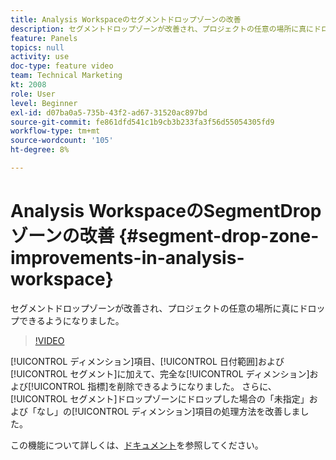 ```yaml
---
title: Analysis Workspaceのセグメントドロップゾーンの改善
description: セグメントドロップゾーンが改善され、プロジェクトの任意の場所に真にドロップできるようになりました。
feature: Panels
topics: null
activity: use
doc-type: feature video
team: Technical Marketing
kt: 2008
role: User
level: Beginner
exl-id: d07ba0a5-735b-43f2-ad67-31520ac897bd
source-git-commit: fe861dfd541c1b9cb3b233fa3f56d55054305fd9
workflow-type: tm+mt
source-wordcount: '105'
ht-degree: 8%

---
```


#  Analysis WorkspaceのSegmentDropゾーンの改善 {#segment-drop-zone-improvements-in-analysis-workspace}

 セグメントドロップゾーンが改善され、プロジェクトの任意の場所に真にドロップできるようになりました。

>[!VIDEO](https://video.tv.adobe.com/v/24036/?quality=12)

[!UICONTROL ディメンション]項目、[!UICONTROL 日付範囲]および[!UICONTROL セグメント]に加えて、完全な[!UICONTROL ディメンション]および[!UICONTROL 指標]を削除できるようになりました。 さらに、[!UICONTROL セグメント]ドロップゾーンにドロップした場合の「未指定」および「なし」の[!UICONTROL ディメンション]項目の処理方法を改善しました。

この機能について詳しくは、[ドキュメント](https://experienceleague.adobe.com/docs/analytics/analyze/analysis-workspace/components/t-freeform-project-segment.html?lang=en)を参照してください。
